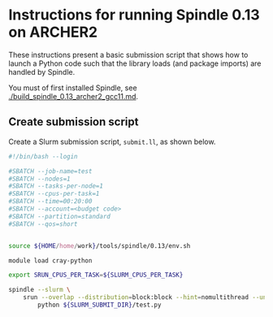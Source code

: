 Instructions for running Spindle 0.13 on ARCHER2
================================================

These instructions present a basic submission script that shows how to launch a Python code
such that the library loads (and package imports) are handled by Spindle.

You must of first installed Spindle, see [./build_spindle_0.13_archer2_gcc11.md](./build_spindle_0.13_archer2_gcc11.md).


Create submission script
------------------------

Create a Slurm submission script, `submit.ll`, as shown below.

```bash
#!/bin/bash --login

#SBATCH --job-name=test
#SBATCH --nodes=1
#SBATCH --tasks-per-node=1
#SBATCH --cpus-per-task=1
#SBATCH --time=00:20:00
#SBATCH --account=<budget code>
#SBATCH --partition=standard
#SBATCH --qos=short


source ${HOME/home/work}/tools/spindle/0.13/env.sh

module load cray-python

export SRUN_CPUS_PER_TASK=${SLURM_CPUS_PER_TASK}

spindle --slurm \
    srun --overlap --distribution=block:block --hint=nomultithread --unbuffered \
        python ${SLURM_SUBMIT_DIR}/test.py
```

